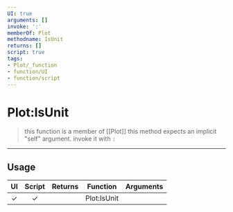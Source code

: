```yaml
---
UI: true
arguments: []
invoke: ':'
memberOf: Plot
methodname: IsUnit
returns: []
script: true
tags:
- Plot/_function
- function/UI
- function/script
---
```

# Plot:IsUnit
> this function is a member of [[Plot]]
> this method expects an implicit "self" argument. invoke it with `:`
-----
## Usage
|  UI | Script | Returns | Function | Arguments |
|:---:|:------:|-------:|:--------:|:---------|
|✓|✓||Plot:IsUnit||
